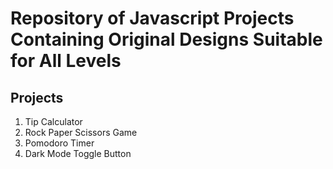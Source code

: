 # Repository of Javascript Projects Containing Original Designs Suitable for All Levels

## Projects
1. Tip Calculator
2. Rock Paper Scissors Game
3. Pomodoro Timer
4. Dark Mode Toggle Button
